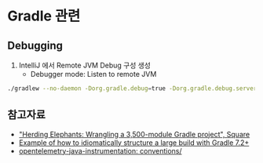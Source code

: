 # Gradle 관련

## Debugging

1. IntelliJ 에서 Remote JVM Debug 구성 생성
   - Debugger mode: Listen to remote JVM

```bash
./gradlew --no-daemon -Dorg.gradle.debug=true -Dorg.gradle.debug.server=false test
```

## 참고자료

* ["Herding Elephants: Wrangling a 3,500-module Gradle project", Square](https://developer.squareup.com/blog/herding-elephants/)
* [Example of how to idiomatically structure a large build with Gradle 7.2+](https://github.com/jjohannes/idiomatic-gradle)
* [opentelemetry-java-instrumentation: conventions/](https://github.com/open-telemetry/opentelemetry-java-instrumentation/tree/v1.27.0/conventions/src/main/kotlin)
